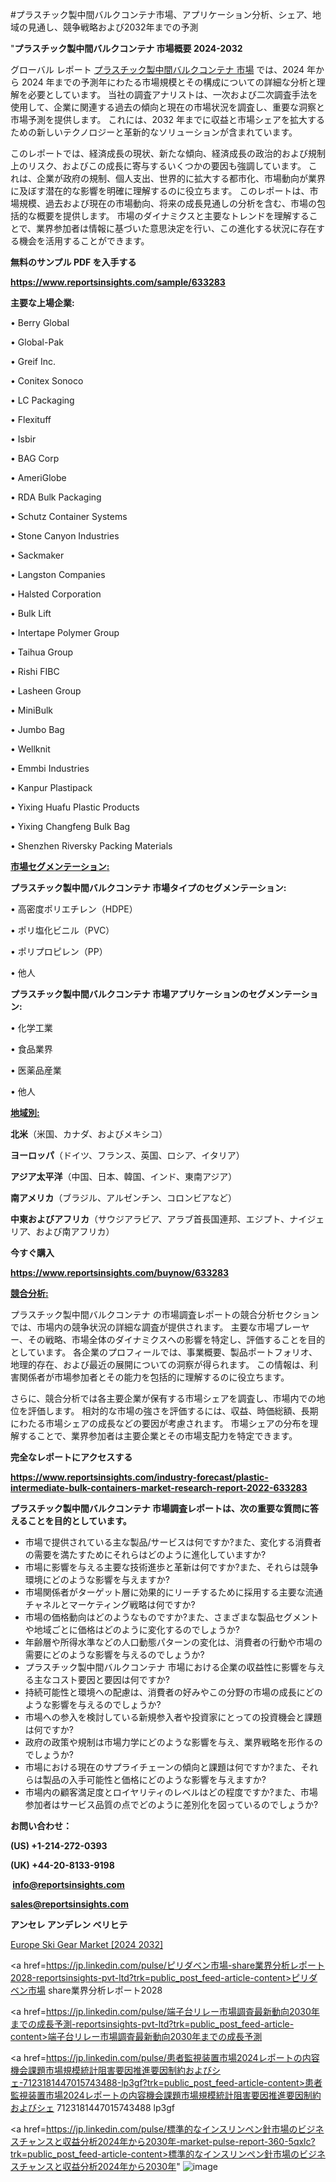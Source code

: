 #プラスチック製中間バルクコンテナ市場、アプリケーション分析、シェア、地域の見通し、競争戦略および2032年までの予測

"<strong>プラスチック製中間バルクコンテナ 市場概要 2024-2032</strong>

グローバル レポート <a href=https://www.reportsinsights.com/sample/633283>プラスチック製中間バルクコンテナ 市場</a> では、2024 年から 2024 年までの予測年にわたる市場規模とその構成についての詳細な分析と理解を必要としています。 当社の調査アナリストは、一次および二次調査手法を使用して、企業に関連する過去の傾向と現在の市場状況を調査し、重要な洞察と市場予測を提供します。 これには、2032 年までに収益と市場シェアを拡大​​するための新しいテクノロジーと革新的なソリューションが含まれています。

このレポートでは、経済成長の現状、新たな傾向、経済成長の政治的および規制上のリスク、およびこの成長に寄与するいくつかの要因も強調しています。 これは、企業が政府の規制、個人支出、世界的に拡大する都市化、市場動向が業界に及ぼす潜在的な影響を明確に理解するのに役立ちます。 このレポートは、市場規模、過去および現在の市場動向、将来の成長見通しの分析を含む、市場の包括的な概要を提供します。 市場のダイナミクスと主要なトレンドを理解することで、業界参加者は情報に基づいた意思決定を行い、この進化する状況に存在する機会を活用することができます。

<strong><b>無料のサンプル PDF を入手する</b></strong>

<a href=https://www.reportsinsights.com/sample/633283><strong><u>https://www.reportsinsights.com/sample/633283</u></strong></a>

<strong>主要な上場企業:</strong>

• Berry Global

• Global-Pak

• Greif Inc.

• Conitex Sonoco

• LC Packaging

• Flexituff

• Isbir

• BAG Corp

• AmeriGlobe

• RDA Bulk Packaging

• Schutz Container Systems

• Stone Canyon Industries

• Sackmaker

• Langston Companies

• Halsted Corporation

• Bulk Lift

• Intertape Polymer Group

• Taihua Group

• Rishi FIBC

• Lasheen Group

• MiniBulk

• Jumbo Bag

• Wellknit

• Emmbi Industries

• Kanpur Plastipack

• Yixing Huafu Plastic Products

• Yixing Changfeng Bulk Bag

• Shenzhen Riversky Packing Materials

<strong><u>市場セグメンテーション</u></strong><strong><u>:</u></strong>

<strong>プラスチック製中間バルクコンテナ 市場タイプのセグメンテーション:</strong>

• 高密度ポリエチレン（HDPE）

• ポリ塩化ビニル（PVC）

• ポリプロピレン（PP）

• 他人

<strong>プラスチック製中間バルクコンテナ 市場アプリケーションのセグメンテーション:</strong>

• 化学工業

• 食品業界

• 医薬品産業

• 他人

<strong><u>地域別</u></strong><strong><u>:</u></strong>

<strong>北米</strong>（米国、カナダ、およびメキシコ）

<strong>ヨーロッパ</strong>（ドイツ、フランス、英国、ロシア、イタリア）

<strong>アジア太平洋</strong>（中国、日本、韓国、インド、東南アジア）

<strong>南アメリカ</strong>（ブラジル、アルゼンチン、コロンビアなど）

<strong>中東およびアフリカ</strong>（サウジアラビア、アラブ首長国連邦、エジプト、ナイジェリア、および南アフリカ）

<strong>今すぐ購入</strong>

<a href=https://www.reportsinsights.com/buynow/633283><strong><u>https://www.reportsinsights.com/buynow/633283</u></strong></a>

<strong><u>競合分析:</u></strong>

プラスチック製中間バルクコンテナ の市場調査レポートの競合分析セクションでは、市場内の競争状況の詳細な調査が提供されます。 主要な市場プレーヤー、その戦略、市場全体のダイナミクスへの影響を特定し、評価することを目的としています。 各企業のプロフィールでは、事業概要、製品ポートフォリオ、地理的存在、および最近の展開についての洞察が得られます。 この情報は、利害関係者が市場参加者とその能力を包括的に理解するのに役立ちます。

さらに、競合分析では各主要企業が保有する市場シェアを調査し、市場内での地位を評価します。 相対的な市場の強さを評価するには、収益、時価総額、長期にわたる市場シェアの成長などの要因が考慮されます。 市場シェアの分布を理解することで、業界参加者は主要企業とその市場支配力を特定できます。

<strong>完全なレポートにアクセスする</strong>

<a href=https://www.reportsinsights.com/industry-forecast/plastic-intermediate-bulk-containers-market-research-report-2022-633283><strong><u><b>https://www.reportsinsights.com/industry-forecast/plastic-intermediate-bulk-containers-market-research-report-2022-633283</b></u></strong></a>

<strong><b>プラスチック製中間バルクコンテナ 市場調査レポートは、次の重要な質問に答えることを目的としています。</b></strong>
<ul>
  <li>市場で提供されている主な製品/サービスは何ですか?また、変化する消費者の需要を満たすためにそれらはどのように進化していますか?</li>
  <li>市場に影響を与える主要な技術進歩と革新は何ですか?また、それらは競争環境にどのような影響を与えますか?</li>
  <li>市場関係者がターゲット層に効果的にリーチするために採用する主要な流通チャネルとマーケティング戦略は何ですか?</li>
  <li>市場の価格動向はどのようなものですか?また、さまざまな製品セグメントや地域ごとに価格はどのように変化するのでしょうか?</li>
  <li>年齢層や所得水準などの人口動態パターンの変化は、消費者の行動や市場の需要にどのような影響を与えるのでしょうか?</li>
  <li>プラスチック製中間バルクコンテナ 市場における企業の収益性に影響を与える主なコスト要因と要因は何ですか?</li>
  <li>持続可能性と環境への配慮は、消費者の好みやこの分野の市場の成長にどのような影響を与えるのでしょうか?</li>
  <li>市場への参入を検討している新規参入者や投資家にとっての投資機会と課題は何ですか?</li>
  <li>政府の政策や規制は市場力学にどのような影響を与え、業界戦略を形作るのでしょうか?</li>
  <li>市場における現在のサプライチェーンの傾向と課題は何ですか?また、それらは製品の入手可能性と価格にどのような影響を与えますか?</li>
  <li>市場内の顧客満足度とロイヤリティのレベルはどの程度ですか?また、市場参加者はサービス品質の点でどのように差別化を図っているのでしょうか?</li>
</ul>
<strong>お問い合わせ：</strong>

<strong>(US) +1-214-272-0393</strong>

<strong>(UK) +44-20-8133-9198</strong>

<strong> </strong><a href=info@reportsinsights.com><strong><u>info@reportsinsights.com</u></strong></a>

<a href=sales@reportsinsights.com><strong><u>sales@reportsinsights.com</u></strong></a>

<strong>アンセレ アンデレン ベリヒテ</strong>

<a href=https://www.linkedin.com/pulse/europe-ski-gear-market-latest-trends-forecasts-onoaf/>Europe Ski Gear Market [2024 2032]</a>

<a href=https://jp.linkedin.com/pulse/ピリダベン市場-share業界分析レポート2028-reportsinsights-pvt-ltd?trk=public_post_feed-article-content>ピリダベン市場 share業界分析レポート2028</a>

<a href=https://jp.linkedin.com/pulse/端子台リレー市場調査最新動向2030年までの成長予測-reportsinsights-pvt-ltd?trk=public_post_feed-article-content>端子台リレー市場調査最新動向2030年までの成長予測</a>

<a href=https://jp.linkedin.com/pulse/患者監視装置市場2024レポートの内容機会課題市場規模統計阻害要因推進要因制約およびシェ-7123181447015743488-lp3gf?trk=public_post_feed-article-content>患者監視装置市場2024レポートの内容機会課題市場規模統計阻害要因推進要因制約およびシェ 7123181447015743488 lp3gf</a>

<a href=https://jp.linkedin.com/pulse/標準的なインスリンペン針市場のビジネスチャンスと収益分析2024年から2030年-market-pulse-report-360-5qxlc?trk=public_post_feed-article-content>標準的なインスリンペン針市場のビジネスチャンスと収益分析2024年から2030年</a>"
![image](https://github.com/aakesh123242/RIMarket/assets/158431203/55976b7c-8ca0-4d08-bde5-ea46bd37541e)
